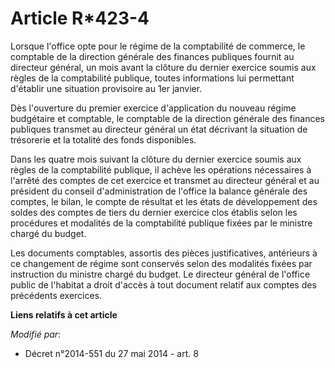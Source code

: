 # Article R*423-4

Lorsque l'office opte pour le régime de la comptabilité de commerce, le comptable de la direction générale des finances
publiques fournit au directeur général, un mois avant la clôture du dernier exercice soumis aux règles de la comptabilité
publique, toutes informations lui permettant d'établir une situation provisoire au 1er janvier. 

Dès l'ouverture du premier exercice d'application du nouveau régime budgétaire et comptable, le comptable de la direction
générale des finances publiques transmet au directeur général un état décrivant la situation de trésorerie et la totalité des
fonds disponibles. 

Dans les quatre mois suivant la clôture du dernier exercice soumis aux règles de la comptabilité publique, il achève les
opérations nécessaires à l'arrêté des comptes de cet exercice et transmet au directeur général et au président du conseil
d'administration de l'office la balance générale des comptes, le bilan, le compte de résultat et les états de développement
des soldes des comptes de tiers du dernier exercice clos établis selon les procédures et modalités de la comptabilité
publique fixées par le ministre chargé du budget. 

Les documents comptables, assortis des pièces justificatives, antérieurs à ce changement de régime sont conservés selon des
modalités fixées par instruction du ministre chargé du budget. Le directeur général de l'office public de l'habitat a droit
d'accès à tout document relatif aux comptes des précédents exercices.

**Liens relatifs à cet article**

_Modifié par_:

  - Décret n°2014-551 du 27 mai 2014 - art. 8
